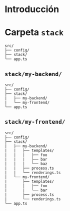 # Introducción

# Carpeta `stack`

```txt{3}
src/
├── config/
├── stack/
└── app.ts
```

## `stack/my-backend/`


```txt{4,5}
src/
├── config/
├── stack/
|   ├── my-backend/
|   └── my-frontend/
└── app.ts
```

## `stack/my-frontend/`


```txt{5,6,7,8,9,10,12,13,14,15,16}
src/
├── config/
├── stack/
|   ├── my-backend/
|   |   ├── templates/
|   |   |   ├── foo
|   |   |   ├── bar
|   |   |   └── baz
|   |   ├── process.ts
|   |   └── renderings.ts
|   └── my-frontend/
|       ├── templates/
|       |   ├── foo
|       |   └── bar
|       ├── process.ts
|       └── renderings.ts
└── app.ts
```







